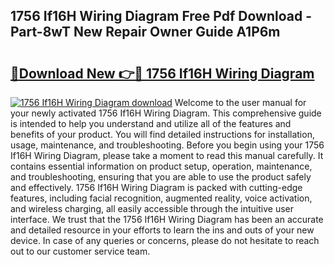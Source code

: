 ## 1756 If16H Wiring Diagram Free Pdf Download - Part-8wT New Repair Owner Guide A1P6m

# <h2><a href="http://dfszeu.blite.top/?on=1756+If16H+Wiring+Diagram">🔗Download New 👉🔴 1756 If16H Wiring Diagram</a></h2>

[![1756 If16H Wiring Diagram download](https://i.imgur.com/lujVjoI.png)](http://dfszeu.blite.top/?on=1756+If16H+Wiring+Diagram)
Welcome to the user manual for your newly activated 1756 If16H Wiring Diagram. This comprehensive guide is intended to help you understand and utilize all of the features and benefits of your product. You will find detailed instructions for installation, usage, maintenance, and troubleshooting. Before you begin using your 1756 If16H Wiring Diagram, please take a moment to read this manual carefully. It contains essential information on product setup, operation, maintenance, and troubleshooting, ensuring that you are able to use the product safely and effectively. 1756 If16H Wiring Diagram is packed with cutting-edge features, including facial recognition, augmented reality, voice activation, and wireless charging, all easily accessible through the intuitive user interface. We trust that the 1756 If16H Wiring Diagram has been an accurate and detailed resource in your efforts to learn the ins and outs of your new device. In case of any queries or concerns, please do not hesitate to reach out to our customer service team.
